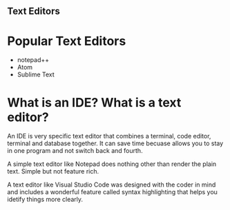 ## Text Editors

# Popular Text Editors

- notepad++
- Atom
- Sublime Text

# What is an IDE? What is a text editor?

An IDE is very specific text editor that combines a terminal,
code editor, terminal and database together. It can save time
becuase allows you to stay in one program and not switch back
and fourth.

A simple text editor like Notepad does nothing other than render 
the plain text. Simple but not feature rich.

A text editor like Visual Studio Code was designed with the coder
in mind and includes a wonderful feature called syntax highlighting
that helps you idetify things more clearly. 